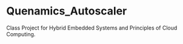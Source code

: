 # Quenamics_Autoscaler
Class Project for Hybrid Embedded Systems and Principles of Cloud Computing.
